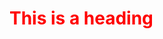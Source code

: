 <!DOCTYPE html>
<html>
<head>
	<title>CSS</title>
	<!-- Internal css -->
	<style type="text/css">
		h1{
			color: red;
		}
	</style>
</head>
<body>
	<h1>This is a heading </h1>

</body>
</html>
